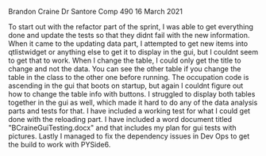 Brandon Craine
Dr Santore
Comp 490
16 March 2021

To start out with the refactor part of the sprint, I was able to get everything done and update the tests so that they didnt fail with the new information. When it came to the updating data part, I attempted to get new items into qtlistwidget or anything else to get it to display in the gui, but I couldnt seem to get that to work. When I change the table, I could only get the title to change and not the data. You can see the other table if you change the table in the class to the other one before running. The occupation code is ascending in the gui that boots on startup, but again I couldnt figure out how to change the table info with buttons. I struggled to display both tables together in the gui as well, which made it hard to do any of the data analysis parts and tests for that. I have included a working test for what I could get done with the reloading part. I have included a word document titled "BCraineGuiTesting.docx" and that includes my plan for gui tests with pictures. Lastly I managed to fix the dependency issues in Dev Ops to get the build to work with PYSide6. 


  


